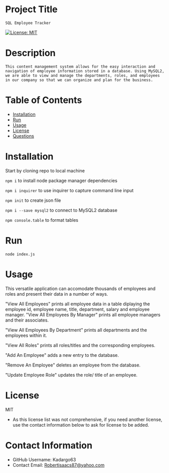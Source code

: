 
  # Project Title
    SQL Employee Tracker
  [![License: MIT](https://img.shields.io/badge/License-MIT-yellow.svg)](https://opensource.org/licenses/MIT)

  # Description
    This content management system allows for the easy interaction and navigation of employee information stored in a database. Using MySQL2, we are able to view and manage the departments, roles, and employees in our company so that we can organize and plan for the business.

  # Table of Contents 
  * [Installation](#-Installation)
  * [Run](#-Run)
  * [Usage](#-Usage)
  * [License](#-Installation)
  * [Questions](#-Contact-Information)
      
  # Installation
  Start by cloning repo to local machine
  
  `npm i` to install node package manager dependencies
  
  `npm i inquirer` to use inquirer to capture command line input
  
  `npm init` to create json file
  
  `npm i --save mysql2` to connect to MySQL2 database
  
  `npm console.table` to format tables
  
  # Run
  `node index.js`
  
  # Usage
  This versatile application can accomodate thousands of employees and roles and present their data in a number of ways. 
  
  "View All Employees" prints all employee data in a table diplaying the employee id, employee name, title, department, salary  and employee manager. 
  "View All Employees By Manager" prints all employee managers and their associates.

  "View All Employees By Department" prints all departments and the employees within it.

  "View All Roles" prints all roles/titles and the corresponding employees.

  "Add An Employee" adds a new entry to the database.

  "Remove An Employee" deletes an employee from the database.

  "Update Employee Role" updates the role/ title of an employee.
  
  # License 
  MIT
  * As this license list was not comprehensive, if you need another license, use the contact  information below to ask for license to be added. 
  
  # Contact Information 
  * GitHub Username: Kadargo63
  * Contact Email: Robertisaacs87@yahoo.com
  
  
